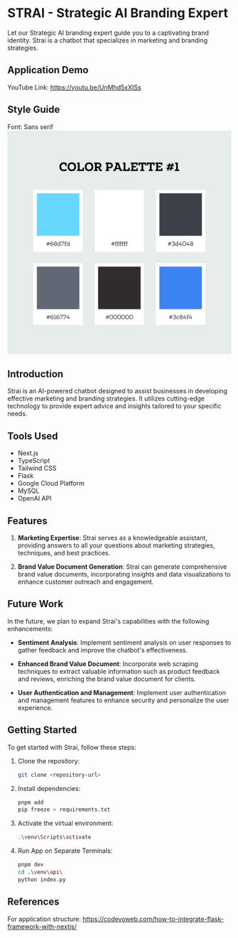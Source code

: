 # STRAI - Strategic AI Branding Expert

Let our Strategic AI branding expert guide you to a captivating brand identity. Strai is a chatbot that specializes in marketing and branding strategies.

## Application Demo
YouTube Link: https://youtu.be/UnMhd5xXISs

## Style Guide
Font: Sans serif
![alt text](https://github.com/WinexWolf/nextjs-flask-framework/blob/main/color_palette?raw=true)


## Introduction

Strai is an AI-powered chatbot designed to assist businesses in developing effective marketing and branding strategies. It utilizes cutting-edge technology to provide expert advice and insights tailored to your specific needs.

## Tools Used

- Next.js
- TypeScript
- Tailwind CSS
- Flask
- Google Cloud Platform
- MySQL
- OpenAI API

## Features

1. **Marketing Expertise**: Strai serves as a knowledgeable assistant, providing answers to all your questions about marketing strategies, techniques, and best practices.

2. **Brand Value Document Generation**: Strai can generate comprehensive brand value documents, incorporating insights and data visualizations to enhance customer outreach and engagement.

## Future Work

In the future, we plan to expand Strai's capabilities with the following enhancements:

- **Sentiment Analysis**: Implement sentiment analysis on user responses to gather feedback and improve the chatbot's effectiveness.

- **Enhanced Brand Value Document**: Incorporate web scraping techniques to extract valuable information such as product feedback and reviews, enriching the brand value document for clients.

- **User Authentication and Management**: Implement user authentication and management features to enhance security and personalize the user experience.

## Getting Started

To get started with Strai, follow these steps:

1. Clone the repository:
   ```bash
   git clone <repository-url>

2. Install dependencies:
   ```bash
   pnpm add
   pip freeze > requirements.txt  

3. Activate the virtual environment:
   ```bash
   .\venv\Scripts\activate 

4. Run App on Separate Terminals:
   ```bash
   pnpm dev
   cd .\venv\api\
   python index.py

## References
For application structure:
https://codevoweb.com/how-to-integrate-flask-framework-with-nextjs/
 

